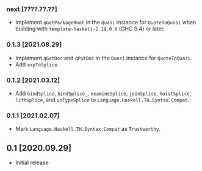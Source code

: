 ### next [????.??.??]
* Implement `qGetPackageRoot` in the `Quasi` instance for `QuoteToQuasi` when
  building with `template-haskell-2.19.0.0` (GHC 9.4) or later.

### 0.1.3 [2021.08.29]
* Implement `qGetDoc` and `qPutDoc` in the `Quasi` instance for `QuoteToQuasi`.
* Add `expToSplice`.

### 0.1.2 [2021.03.12]
* Add `bindSplice`, `bindSplice_`, `examineSplice`, `joinSplice`,
  `hoistSplice`, `liftSplice`, and `unTypeSplice` to
  `Language.Haskell.TH.Syntax.Compat`.

### 0.1.1 [2021.02.07]
* Mark `Language.Haskell.TH.Syntax.Compat` as `Trustworthy`.

## 0.1 [2020.09.29]
* Initial release
